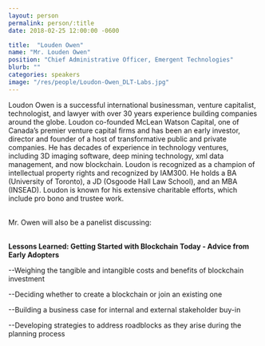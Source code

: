 ```yaml
---
layout: person
permalink: person/:title
date: 2018-02-25 12:00:00 -0600

title:  "Louden Owen"
name: "Mr. Louden Owen"
position: "Chief Administrative Officer, Emergent Technologies"
blurb: ""
categories: speakers
image: "/res/people/Loudon-Owen_DLT-Labs.jpg"
---
```

Loudon Owen is a successful international businessman, venture capitalist, technologist, and lawyer with over 30 years experience building companies around the globe. Loudon co-founded McLean Watson Capital, one of Canada’s premier venture capital firms and has been an early investor, director and founder of a host of transformative public and private companies. He has decades of experience in technology ventures, including 3D imaging software, deep mining technology, xml data management, and now blockchain. Loudon is recognized as a champion of intellectual property rights and recognized by IAM300. He holds a BA (University of Toronto), a JD (Osgoode Hall Law School), and an MBA (INSEAD). Loudon is known for his extensive charitable efforts, which include pro bono and trustee work.

<br>
Mr. Owen will also be a panelist discussing:
<br>
<br>
<p><b>Lessons Learned: Getting Started with Blockchain Today - Advice from Early Adopters</b></p>

<p>--Weighing the tangible and intangible costs and benefits of blockchain investment</p>
<p>--Deciding whether to create a blockchain or join an existing one</p>
<p>--Building a business case for internal and external stakeholder buy-in</p>
<p>--Developing strategies to address roadblocks as they arise during the planning process</p>
